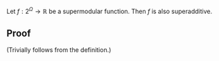 Let $f: 2^{\Omega} \to \mathbb{R}$ be a supermodular function. Then $f$ is also superadditive.

## Proof

(Trivially follows from the definition.)

